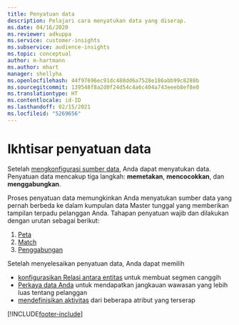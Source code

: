 ```yaml
---
title: Penyatuan data
description: Pelajari cara menyatukan data yang diserap.
ms.date: 04/16/2020
ms.reviewer: adkuppa
ms.service: customer-insights
ms.subservice: audience-insights
ms.topic: conceptual
author: m-hartmann
ms.author: mhart
manager: shellyha
ms.openlocfilehash: 44f97696ec91dc488dd6a7528e186abb99c8288b
ms.sourcegitcommit: 139548f8a2d0f24d54c4a6c404a743eeeb8ef8e0
ms.translationtype: HT
ms.contentlocale: id-ID
ms.lasthandoff: 02/15/2021
ms.locfileid: "5269656"
---
```

# <a name="data-unification-overview"></a>Ikhtisar penyatuan data

Setelah [mengkonfigurasi sumber data](data-sources.md), Anda dapat menyatukan data. Penyatuan data mencakup tiga langkah: **memetakan**, **mencocokkan**, dan **menggabungkan**.

Proses penyatuan data memungkinkan Anda menyatukan sumber data yang pernah berbeda ke dalam kumpulan data Master tunggal yang memberikan tampilan terpadu pelanggan Anda. Tahapan penyatuan wajib dan dilakukan dengan urutan sebagai berikut:

1. [Peta](map-entities.md)
2. [Match](match-entities.md)
3. [Penggabungan](merge-entities.md)

Setelah menyelesaikan penyatuan data, Anda dapat memilih

- [konfigurasikan Relasi antara entitas](relationships.md) untuk membuat segmen canggih
- [Perkaya data Anda](enrichment-hub.md) untuk mendapatkan jangkauan wawasan yang lebih luas tentang pelanggan
- [mendefinisikan aktivitas](activities.md) dari beberapa atribut yang terserap


[!INCLUDE[footer-include](../includes/footer-banner.md)]